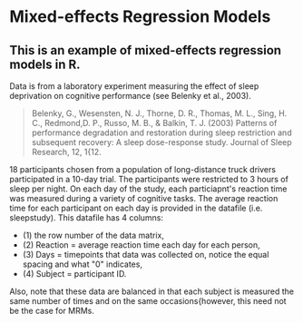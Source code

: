 # Mixed-effects Regression Models

## This is an example of mixed-effects regression models in R.

Data is from a laboratory experiment measuring the effect of sleep deprivation on cognitive performance (see Belenky et al., 2003).

> Belenky, G., Wesensten, N. J., Thorne, D. R., Thomas, M. L., Sing, H. C., Redmond,D. P., Russo, M. B., & Balkin, T. J. (2003) Patterns of performance degradation and restoration during sleep restriction and subsequent recovery: A sleep dose-response study. Journal of Sleep Research, 12, 1{12.

18 participants chosen from a population of long-distance truck drivers participated in a 10-day trial. The participants were restricted to 3 hours of sleep per night. On each day of the study, each particiapnt's reaction time was measured during a variety of cognitive tasks. The average reaction time for each participant on each day is provided in the datafile (i.e. sleepstudy). This datafile has 4 columns: 

* (1) the row number of the data matrix, 
* (2) Reaction = average reaction time each day for each person, 
* (3) Days = timepoints that data was collected on, notice the equal spacing and what "0" indicates, 
* (4) Subject = participant ID.  

Also, note that these data are balanced in that each subject is measured the same number of times and on the same occasions{however, this need not be the case for MRMs. 
